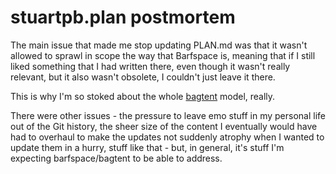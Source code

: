 # stuartpb.plan postmortem

The main issue that made me stop updating PLAN.md was that it wasn't allowed to sprawl in scope the way that Barfspace is, meaning that if I still liked something that I had written there, even though it wasn't really relevant, but it also wasn't obsolete, I couldn't just leave it there.

This is why I'm so stoked about the whole [bagtent][] model, really.

There were other issues - the pressure to leave emo stuff in my personal life out of the Git history, the sheer size of the content I eventually would have had to overhaul to make the updates not suddenly atrophy when I wanted to update them in a hurry, stuff like that - but, in general, it's stuff I'm expecting barfspace/bagtent to be able to address.

[bagtent]: ba00b8cb-9d05-4aef-bd50-0990f82dd723.md
